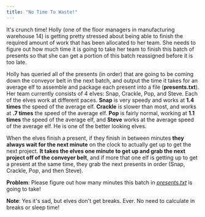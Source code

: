 ```yaml
---
title: "No Time To Waste!"
---
```


It's crunch time! Holly (one of the floor managers in manufacturing warehouse 14) is getting pretty stressed about being able to finish the required amount of work that has been allocated to her team. She needs to figure out how much time it is going to take her team to finish this batch of presents so that she can get a portion of this batch reassigned before it is too late.

Holly has queried all of the presents (in order) that are going to be coming down the conveyor belt in the next batch, and output the time it takes for an average elf to assemble and package each present into a file (**presents.txt**). Her team currently consists of 4 elves: Snap, Crackle, Pop, and Steve. Each of the elves work at different paces. **Snap** is very speedy and works at **1.4 times** the speed of the average elf. **Crackle** is slower than most, and works at **.7 times** the speed of the average elf. **Pop** is fairly normal, working at **1.1 times** the speed of the average elf, and **Steve** works at the average speed of the average elf. He is one of the better looking elves.

When the elves finish a present, if they finish in between minutes **they always wait for the next minute** on the clock to actually get up to get the next project. **It takes the elves one minute to get up and grab the next project off of the conveyer belt**, and if more that one elf is getting up to get a present at the same time, they grab the next presents in order (Snap, Crackle, Pop, and then Steve).

**Problem**: Please figure out how many minutes this batch in [_presents.txt_](./presents.txt) is going to take!

**Note**: Yes it's sad, but elves don't get breaks. Ever. No need to calculate in breaks or sleep time!
